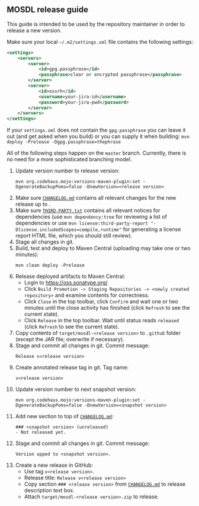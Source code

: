 MOSDL release guide
-------------------

This guide is intended to be used by the repository maintainer in order to release a new version.

Make sure your local `~/.m2/settings.xml` file contains the following settings:

```xml
<settings>
    <servers>
        <server>
            <id>gpg.passphrase</id>
            <passphrase>clear or encrypted passphrase</passphrase>
        </server>
        <server>
            <id>ossrh</id>
            <username>your-jira-id</username>
            <password>your-jira-pwd</password>
        </server>
    </servers>
</settings>
```

If your `settings.xml` does not contain the `gpg.passphrase` you can leave it out (and get asked when you build) or you can supply it when building: `mvn deploy -Prelease -Dgpg.passphrase=thephrase`

All of the following steps happen on the `master` branch. Currently, there is no need for a more sophisticated branching model.

1. Update version number to release version:
	```
	mvn org.codehaus.mojo:versions-maven-plugin:set -DgenerateBackupPoms=false -DnewVersion=<release version>
	```
2. Make sure [`CHANGELOG.md`](CHANGELOG.md) contains all relevant changes for the new release up to <release version>.
3. Make sure [`THIRD-PARTY.txt`](THIRD-PARTY.txt) contains all relevant notices for dependencies (use `mvn dependency:tree` for reviewing a list of dependencies or use `mvn license:third-party-report "-Dlicense.includedScopes=compile,runtime"` for generating a license report HTML file, which you should still review).
4. Stage all changes in git.
5. Build, test and deploy to Maven Central (uploading may take one or two minutes):
	```
	mvn clean deploy -Prelease
	```
6. Release deployed artifacts to Maven Central:
	- Login to https://oss.sonatype.org/
	- Click `Build Promotion -> Staging Repositories -> <newly created repository>` and examine contents for correctness.
	- Click `Close` in the top toolbar, click `Confirm` and wait one or two minutes until the close activity has finished (click `Refresh` to see the current state).
	- Click `Release` in the top toolbar. Wait until status reads `released` (click `Refresh` to see the current state).
7. Copy contents of `target/mosdl-<release version>` to `.github` folder (except the JAR file; overwrite if necessary).
8. Stage and commit all changes in git. Commit message:
	```
	Release v<release version>
	```
9. Create annotated release tag in git. Tag name:
	```
	v<release version>
	```
10. Update version number to next snapshot version:
	```
	mvn org.codehaus.mojo:versions-maven-plugin:set -DgenerateBackupPoms=false -DnewVersion=<snapshot version>
	```
11. Add new section to top of [`CHANGELOG.md`](CHANGELOG.md):
	```
	### <snapshot version> (unreleased)
	- Not released yet.
	```
12. Stage and commit all changes in git. Commit message:
	```
	Version upped to <snapshot version>.
	```
13. Create a new release in GitHub:
	- Use tag `v<release version>`.
	- Release title: `Release v<release version>`
	- Copy section `### <release version>` from [`CHANGELOG.md`](CHANGELOG.md) to release description text box.
	- Attach `target/mosdl-<release version>.zip` to release.
